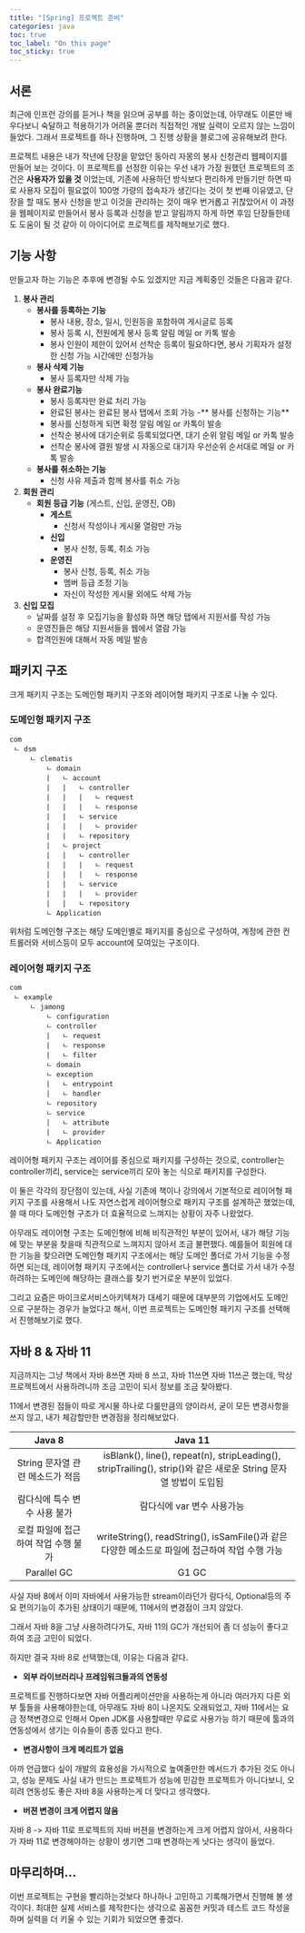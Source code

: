 ```yaml
---
title: "[Spring] 프로젝트 준비"
categories: java
toc: true
toc_label: "On this page"
toc_sticky: true
---
```

## 서론
최근에 인프런 강의를 듣거나 책을 읽으며 공부를 하는 중이었는데, 아무래도 이론만 배우다보니 숙달하고 적용하기가 어려울 뿐더러 직접적인 개발 실력이 오르지 않는 느낌이 들었다. 그래서 프로젝트를 하나 진행하며, 그 진행 상황을 블로그에 공유해보려 한다.

프로젝트 내용은 내가 작년에 단장을 맡았던 동아리 자몽의 봉사 신청관리 웹페이지를 만들어 보는 것이다. 이 프로젝트를 선정한 이유는 우선 내가 가장 원했던 프로젝트의 조건은 **사용자가 있을 것** 이었는데, 기존에 사용하던 방식보다 편리하게 만들기만 하면 따로 사용자 모집이 필요없이 100명 가량의 접속자가 생긴다는 것이 첫 번째 이유였고, 단장을 할 때도 봉사 신청을 받고 이것을 관리하는 것이 매우 번거롭고 귀찮았어서 이 과정을 웹페이지로 만들어서 봉사 등록과 신청을 받고 알림까지 하게 하면 후임 단장들한테도 도움이 될 것 같아 이 아이디어로 프로젝트를 제작해보기로 했다. 

## 기능 사항
만들고자 하는 기능은 추후에 변경될 수도 있겠지만 지금 계획중인 것들은 다음과 같다.

1. **봉사 관리**
	- **봉사를 등록하는 기능**
		- 봉사 내용, 장소, 일시, 인원등을 포함하여 게시글로 등록
		- 봉사 등록 시, 전원에게 봉사 등록 알림 메일 or 카톡 발송
		- 봉사 인원이 제한이 있어서 선착순 등록이 필요하다면, 봉사 기획자가 설정한 신청 가능 시간에만 신청가능
	- **봉사 삭제 기능**
		- 봉사 등록자만 삭제 가능
	- **봉사 완료기능**
		- 봉사 등록자만 완료 처리 가능 
		- 완료된 봉사는 완료된 봉사 탭에서 조회 가능
	-** 봉사를 신청하는 기능**
		-  봉사를 신청하게 되면 확정 알림 메일 or 카톡이 발송
		-  선착순 봉사에 대기순위로 등록되었다면, 대기 순위 알림 메일 or 카톡 발송
		-  선착순 봉사에 결원 발생 시 자동으로 대기자 우선순위 순서대로 메일 or 카톡 발송
	- **봉사를 취소하는 기능**
		- 신청 사유 제출과 함께 봉사를 취소 가능
2. **회원 관리**
	- **회원 등급 기능** (게스트, 신입, 운영진, OB)
		- **게스트**
			- 신청서 작성이나 게시물 열람만 가능
		- **신입**
			- 봉사 신청, 등록, 취소 가능
		- **운영진**
			- 봉사 신청, 등록, 취소 가능
			- 멤버 등급 조정 기능
			- 자신이 작성한 게시물 외에도 삭제 가능 
3. **신입 모집**
	- 날짜를 설정 후 모집기능을 활성화 하면 해당 탭에서 지원서를 작성 가능
	- 운영진들은 해당 지원서들을 웹에서 열람 가능
	- 합격인원에 대해서 자동 메일 발송

## 패키지 구조
크게 패키지 구조는 도메인형 패키지 구조와 레이어형 패키지 구조로 나눌 수 있다.

### 도메인형 패키지 구조
```
com
 ㄴ dsm
     ㄴ clematis
         ㄴ domain
         |   ㄴ account
         |   |   ㄴ controller
         |   |   |   ㄴ request
         |   |   |   ㄴ response
         |   |   ㄴ service
         |   |   |   ㄴ provider
         |   |   ㄴ repository
         |   ㄴ project
         |   |   ㄴ controller
         |   |   |   ㄴ request
         |   |   |   ㄴ response
         |   |   ㄴ service
         |   |   |   ㄴ provider
         |   |   ㄴ repository
         ㄴ Application
```
위처럼 도메인형 구조는 해당 도메인별로 패키지를 중심으로 구성하여, 계정에 관한 컨트롤러와 서비스등이 모두 account에 모여있는 구조이다.

### 레이어형 패키지 구조
```
com
 ㄴ example
     ㄴ jamong
         ㄴ configuration
         ㄴ controller
         |   ㄴ request
         |   ㄴ response
         |   ㄴ filter
         ㄴ domain
         ㄴ exception
         |   ㄴ entrypoint
         |   ㄴ handler
         ㄴ repository
         ㄴ service
         |   ㄴ attribute
         |   ㄴ provider
         ㄴ Application
```
레이어형 패키지 구조는 레이어를 중심으로 패키지를 구성하는 것으로, controller는 controller끼리, service는 service끼리 모아 놓는 식으로 패키지를 구성한다.

이 둘은 각각의 장단점이 있는데, 사실 기존에 책이나 강의에서 기본적으로 레이어형 패키지 구조를 사용해서 나도 자연스럽게 레이어형으로 패키지 구조를 설계하곤 했었는데, 쓸 때 마다 도메인형 구조가 더 효율적으로 느껴지는 상황이 자주 나왔었다.

아무래도 레이어형 구조는 도메인형에 비해 비직관적인 부분이 있어서, 내가 해당 기능에 맞는 부분을 찾을때 직관적으로 느껴지지 않아서 조금 불편했다. 예를들어 회원에 대한 기능을 찾으려면 도메인형 패키지 구조에서는 해당 도메인 폴더로 가서 기능을 수정하면 되는데, 레이어형 패키지 구조에서는 controller나 service 폴더로 가서 내가 수정하려하는 도메인에 해당하는 클래스를 찾기 번거로운 부분이 있었다.

그리고 요즘은 마이크로서비스아키텍쳐가 대세기 때문에 대부분의 기업에서도 도메인으로 구분하는 경우가 늘었다고 해서, 이번 프로젝트는 도메인형 패키지 구조를 선택해서 진행해보기로 했다.

## 자바 8 & 자바 11
지금까지는 그냥 책에서 자바 8쓰면 자바 8 쓰고, 자바 11쓰면 자바 11쓰곤 했는데, 막상 프로젝트에서 사용하려니까 조금 고민이 되서 정보를 조금 찾아봤다.

11에서 변경된 점들이 따로 게시물 하나로 다룰만큼의 양이라서, 굳이 모든 변경사항을 쓰지 않고, 내가 체감할만한 변경점을 정리해보았다.

|Java 8 | Java 11|
|:---:|:---:|
|String 문자열 관련 메소드가 적음|isBlank(), line(), repeat(n), stripLeading(), stripTrailing(), strip()와 같은 새로운 String 문자열 방법이 도입됨|
|람다식에 특수 변수 사용 불가|람다식에 var 변수 사용가능|
|로컬 파일에 접근하여 작업 수행 불가|writeString(), readString(), isSamFile()과 같은 다양한 메소드로 파일에 접근하여 작업 수행 가능|
| Parallel GC|G1 GC|

사실 자바 8에서 이미 자바에서 사용가능한 stream이라던가 람다식, Optional등의 주요 편의기능이 추가된 상태이기 때문에, 11에서의 변경점이 크지 않았다. 

그래서 자바 8을 그냥 사용하려다가도, 자바 11의 GC가 개선되어 좀 더 성능이 좋다고 하여 조금 고민이 되었다. 

하지만 결국 자바 8로 선택했는데, 이유는 다음과 같다.

 * **외부 라이브러리나 프레임워크들과의 연동성**

프로젝트를 진행하다보면 자바 어플리케이션만을 사용하는게 아니라 여러가지 다른 외부 툴들을 사용해야한는데, 아무래도 자바 8이 나온지도 오래되었고, 자바 11에서는 요금 정책변경으로 인해서 Open JDK를 사용할때만 무료로 사용가능 하기 때문에 툴과의 연동성에서 생기는 이슈들이 종종 있다고 한다. 

* **변경사항이 크게 메리트가 없음**

아까 언급했다 싶이 개발의 효용성을 가시적으로 높여줄만한 메서드가 추가된 것도 아니고, 성능 문제도 사실 내가 만드는 프로젝트가 성능에 민감한 프로젝트가 아니다보니, 오히려 연동성도 좋은 자바 8을 사용하는게 더 맞다고 생각했다.

* **버젼 변경이 크게 어렵지 않음**

자바 8 -> 자바 11로 프로젝트의 자바 버젼을 변경하는게 크게 어렵지 않아서, 사용하다가 자바 11로 변경해야하는 상황이 생기면 그때 변경하는게 낫다는 생각이 들었다.

## 마무리하며...
이번 프로젝트는 구현을 빨리하는것보다 하나하나 고민하고 기록해가면서 진행해 볼 생각이다.  최대한 실제 서비스를 제작한다는 생각으로 꼼꼼한 커밋과 테스트 코드 작성을 하며 실력을 더 키울 수 있는 기회가 되었으면 좋겠다.

